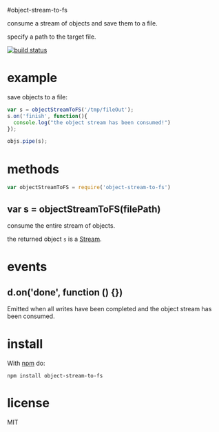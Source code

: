 #object-stream-to-fs

consume a stream of objects and save them to a file.

specify a path to the target file.

[![build status](https://secure.travis-ci.org/nickpoorman/object-stream-to-fs.png)](https://travis-ci.org/nickpoorman/object-stream-to-fs)

# example

save objects to a file:

``` js
var s = objectStreamToFS('/tmp/fileOut');
s.on('finish', function(){
  console.log("the object stream has been consumed!")
});

objs.pipe(s);

```

# methods

``` js
var objectStreamToFS = require('object-stream-to-fs')
```

## var s = objectStreamToFS(filePath)

consume the entire stream of objects.

the returned object `s` is a [Stream](http://nodejs.org/api/stream.html). 

# events

## d.on('done', function () {})

Emitted when all writes have been completed and the object stream has been consumed.

# install

With [npm](https://npmjs.org) do:

```
npm install object-stream-to-fs
```

# license

MIT